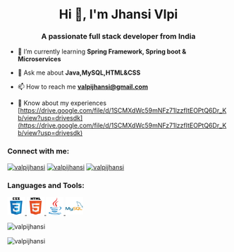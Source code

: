 
<h1 align="center">Hi 👋, I'm Jhansi Vlpi</h1>
<h3 align="center">A passionate full stack developer from India</h3>

- 🌱 I’m currently learning **Spring Framework, Spring boot & Microservices**

- 💬 Ask me about **Java,MySQL,HTML&CSS**

- 📫 How to reach me **valpijhansi@gmail.com**

- 📄 Know about my experiences [https://drive.google.com/file/d/1SCMXdWc59mNFz71lzzfItEOPtQ6Dr_Kb/view?usp=drivesdk](https://drive.google.com/file/d/1SCMXdWc59mNFz71lzzfItEOPtQ6Dr_Kb/view?usp=drivesdk)

<h3 align="left">Connect with me:</h3>
<p align="left">
<a href="https://linkedin.com/in/valpijhansi" target="blank"><img align="center" src="https://raw.githubusercontent.com/rahuldkjain/github-profile-readme-generator/master/src/images/icons/Social/linked-in-alt.svg" alt="valpijhansi" height="30" width="40" /></a>
<a href="https://www.codechef.com/users/valpijhansi" target="blank"><img align="center" src="https://cdn.jsdelivr.net/npm/simple-icons@3.1.0/icons/codechef.svg" alt="valpijhansi" height="30" width="40" /></a>
<a href="https://www.hackerrank.com/valpijhansi" target="blank"><img align="center" src="https://raw.githubusercontent.com/rahuldkjain/github-profile-readme-generator/master/src/images/icons/Social/hackerrank.svg" alt="valpijhansi" height="30" width="40" /></a>
</p>

<h3 align="left">Languages and Tools:</h3>
<p align="left"> <a href="https://www.w3schools.com/css/" target="_blank" rel="noreferrer"> <img src="https://raw.githubusercontent.com/devicons/devicon/master/icons/css3/css3-original-wordmark.svg" alt="css3" width="40" height="40"/> </a> <a href="https://www.w3.org/html/" target="_blank" rel="noreferrer"> <img src="https://raw.githubusercontent.com/devicons/devicon/master/icons/html5/html5-original-wordmark.svg" alt="html5" width="40" height="40"/> </a> <a href="https://www.java.com" target="_blank" rel="noreferrer"> <img src="https://raw.githubusercontent.com/devicons/devicon/master/icons/java/java-original.svg" alt="java" width="40" height="40"/> </a> <a href="https://www.mysql.com/" target="_blank" rel="noreferrer"> <img src="https://raw.githubusercontent.com/devicons/devicon/master/icons/mysql/mysql-original-wordmark.svg" alt="mysql" width="40" height="40"/> </a> </p>

<p><img align="center" src="https://github-readme-stats.vercel.app/api/top-langs?username=valpijhansi&show_icons=true&locale=en&layout=compact" alt="valpijhansi" /></p>

<p><img align="center" src="https://github-readme-streak-stats.herokuapp.com/?user=valpijhansi&" alt="valpijhansi" /></p>

